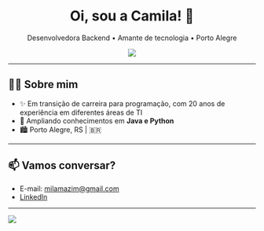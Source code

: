 <!-- Título de destaque -->
<h1 align="center">Oi, sou a Camila! 👋</h1>
<p align="center">
  Desenvolvedora Backend • Amante de tecnologia • Porto Alegre
</p>

<!-- Badges das techs principais (use shields.io ou arredonde para suas favoritas) -->
<p align="center">
  <!-- Skillicons para ícones bonitos (pode adicionar/remover linguagens) -->  
  <img src="https://skillicons.dev/icons?i=java,python,c,git,postgres,mysql,eclipse,vscode,anaconda" />
</p>

---

## 👩‍💻 Sobre mim

- ✨ Em transição de carreira para programação, com 20 anos de experiência em diferentes áreas de TI
- 🌱 Ampliando conhecimentos em **Java e Python**
- 🏙️ Porto Alegre, RS | 🇧🇷

<!--## 🚀 Projetos em destaque

| Projeto | Descrição | Tecnologias |
|---------|-------------------------------|--------------|
| [Projeto 1](https://github.com/seuusuario/projeto1) | Sistema para gestão de tarefas escolares | Python, Flask, PostgreSQL |
| [Projeto 2](https://github.com/seuusuario/projeto2) | Bot de Telegram para organização de estudos | Node.js, Telegraf |
| [Projeto 3](https://github.com/seuusuario/projeto3) | Painel de visualização de dados | React, Chart.js, API REST | -->

---

## 📫 Vamos conversar?

- E-mail: milamazim@gmail.com
- [LinkedIn](https://linkedin.com/in/camila-c-marques)

---
  
<img src="https://github-readme-stats.vercel.app/api/top-langs/?username=milamazim&layout=compact&theme=tokyonight"/>
  

<!--## Hi there 👋 -->

<!--
**milamazim/milamazim** is a ✨ _special_ ✨ repository because its `README.md` (this file) appears on your GitHub profile.

Here are some ideas to get you started:

- 🔭 I’m currently working on ...
- 🌱 I’m currently learning ...
- 👯 I’m looking to collaborate on ...
- 🤔 I’m looking for help with ...
- 💬 Ask me about ...
- 📫 How to reach me: ...
- 😄 Pronouns: ...
- ⚡ Fun fact: ...
-->
